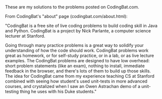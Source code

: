 These are my solutions to the problems posted on CodingBat.com.

From CodingBat's "about" page (codingbat.com/about.html):

"CodingBat is a free site of live coding problems to build coding skill in Java and Python. CodingBat is a project by 
Nick Parlante, a computer science lecturer at Stanford.

Going through many practice problems is a great way to solidify your understanding of how the code should work. CodingBat 
problems work great as homework, or for self-study practice, or in a lab, or as live lecture examples. The CodingBat problems 
are designed to have low overhead: short problem statements (like an exam), nothing to install, immediate feedback in the 
browser, and there's lots of them to build up those skills. The idea for CodingBat came from my experience teaching CS at 
Stanford combined with seeing how student's used unit-tests in more advanced courses, and crystalized when I saw an Owen 
Astrachan demo of a unit-testing thing he uses with his Duke students."
